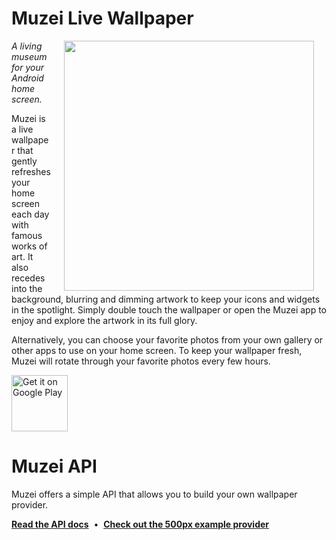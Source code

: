 Muzei Live Wallpaper
====================

<img src="http://api.muzei.co/static/hero.jpg" width="400" align="right" hspace="20">

*A living museum for your Android home screen.*

Muzei is a live wallpaper that gently refreshes your home screen each day with famous works of art. It also recedes into the background, blurring and dimming artwork to keep your icons and widgets in the spotlight. Simply double touch the wallpaper or open the Muzei app to enjoy and explore the artwork in its full glory.

Alternatively, you can choose your favorite photos from your own gallery or other apps to use on your home screen. To keep your wallpaper fresh, Muzei will rotate through your favorite photos every few hours.

<a href="https://play.google.com/store/apps/details?id=net.nurik.roman.muzei" target="_blank">
<img src="https://play.google.com/intl/en_us/badges/images/generic/en-play-badge.png" alt="Get it on Google Play" height="90"/></a>

Muzei API
=========

Muzei offers a simple API that allows you to build your own wallpaper provider.

**[Read the API docs](http://api.muzei.co)**&nbsp;&nbsp;•&nbsp;&nbsp;**[Check out the 500px example provider](https://github.com/romannurik/muzei/tree/master/example-source-500px)**
